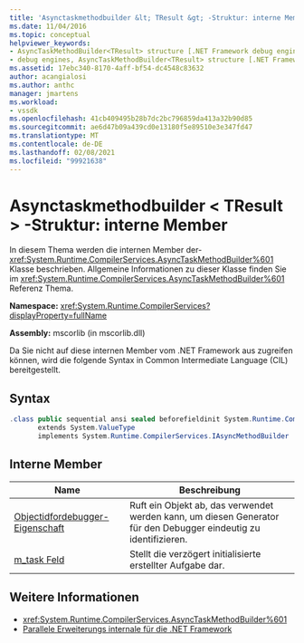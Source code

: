 ```yaml
---
title: 'Asynctaskmethodbuilder &lt; TResult &gt; -Struktur: interne Member | Microsoft-Dokumentation'
ms.date: 11/04/2016
ms.topic: conceptual
helpviewer_keywords:
- AsyncTaskMethodBuilder<TResult> structure [.NET Framework debug engines]
- debug engines, AsyncTaskMethodBuilder<TResult> structure [.NET Framework]
ms.assetid: 17ebc340-8170-4aff-bf54-dc4548c83632
author: acangialosi
ms.author: anthc
manager: jmartens
ms.workload:
- vssdk
ms.openlocfilehash: 41cb409495b28b7dc2bc796859da413a32b90d85
ms.sourcegitcommit: ae6d47b09a439cd0e13180f5e89510e3e347fd47
ms.translationtype: MT
ms.contentlocale: de-DE
ms.lasthandoff: 02/08/2021
ms.locfileid: "99921638"
---
```

# <a name="asynctaskmethodbuilderlttresultgt-structure---internal-members"></a>Asynctaskmethodbuilder &lt; TResult &gt; -Struktur: interne Member
In diesem Thema werden die internen Member der- <xref:System.Runtime.CompilerServices.AsyncTaskMethodBuilder%601> Klasse beschrieben. Allgemeine Informationen zu dieser Klasse finden Sie im <xref:System.Runtime.CompilerServices.AsyncTaskMethodBuilder%601> Referenz Thema.

 **Namespace:** <xref:System.Runtime.CompilerServices?displayProperty=fullName>

 **Assembly:** mscorlib (in mscorlib.dll)

 Da Sie nicht auf diese internen Member vom .NET Framework aus zugreifen können, wird die folgende Syntax in Common Intermediate Language (CIL) bereitgestellt.

## <a name="syntax"></a>Syntax

```csharp
.class public sequential ansi sealed beforefieldinit System.Runtime.CompilerServices.AsyncTaskMethodBuilder`1<TResult>
       extends System.ValueType
       implements System.Runtime.CompilerServices.IAsyncMethodBuilder
```

## <a name="internal-members"></a>Interne Member

|Name|Beschreibung|
|----------|-----------------|
|[Objectidfordebugger-Eigenschaft](../../extensibility/debugger/asynctaskmethodbuilder-tresult-objectidfordebugger-property.md)|Ruft ein Objekt ab, das verwendet werden kann, um diesen Generator für den Debugger eindeutig zu identifizieren.|
|[m_task Feld](../../extensibility/debugger/asynctaskmethodbuilder-tresult-m-task-field.md)|Stellt die verzögert initialisierte erstellter Aufgabe dar.|

## <a name="see-also"></a>Weitere Informationen
- <xref:System.Runtime.CompilerServices.AsyncTaskMethodBuilder%601>
- [Parallele Erweiterungs internale für die .NET Framework](../../extensibility/debugger/parallel-extension-internals-for-the-dotnet-framework.md)
